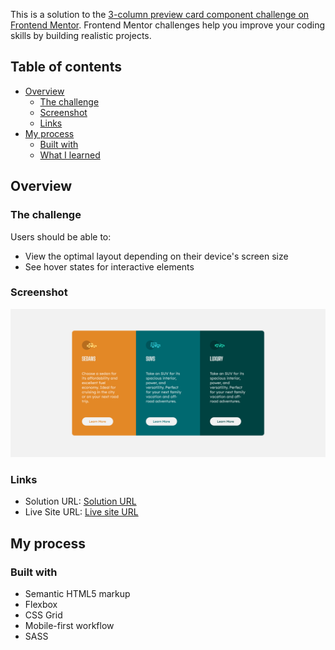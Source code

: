 This is a solution to the [3-column preview card component challenge on Frontend Mentor](https://www.frontendmentor.io/challenges/3column-preview-card-component-pH92eAR2-). Frontend Mentor challenges help you improve your coding skills by building realistic projects.

## Table of contents

- [Overview](#overview)
  - [The challenge](#the-challenge)
  - [Screenshot](#screenshot)
  - [Links](#links)
- [My process](#my-process)
  - [Built with](#built-with)
  - [What I learned](#what-i-learned)

## Overview

### The challenge

Users should be able to:

- View the optimal layout depending on their device's screen size
- See hover states for interactive elements

### Screenshot

![screenshot](./images/screenshot.png)

### Links

- Solution URL: [Solution URL](https://github.com/jimavictor/3-column-preview-card-component)
- Live Site URL: [Live site URL](https://jimavictor.github.io/3-column-preview-card-component/)

## My process

### Built with

- Semantic HTML5 markup
- Flexbox
- CSS Grid
- Mobile-first workflow
- SASS

